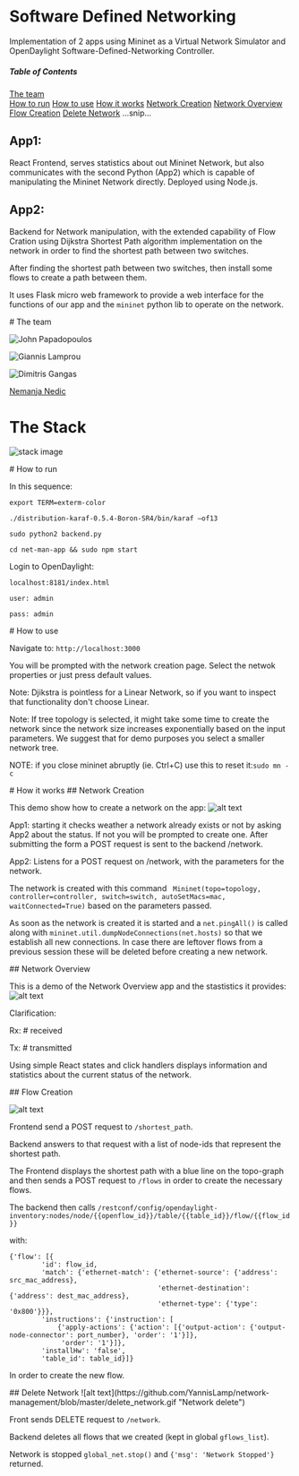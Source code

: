 # Software Defined Networking

Implementation of 2 apps using Mininet as a  Virtual Network Simulator and OpenDaylight Software-Defined-Networking Controller.

##### Table of Contents  
[The team](#team)  
[How to run](#run)
[How to use](#use)
[How it works](#works)
[Network Creation](#create)
[Network Overview](#overview)
[Flow Creation](#flow)
[Delete Network](#delete)
...snip...    

## App1:
React Frontend, serves statistics about out Mininet Network, but also communicates with the second Python (App2) which is capable of manipulating the Mininet Network directly. Deployed using Node.js.

## App2:
Backend for Network manipulation, with the extended capability of Flow Cration using Dijkstra Shortest Path algorithm implementation on the network in order to find the shortest path between two switches.

After finding the shortest path between two switches, then install some flows to create a path between them.

It uses Flask micro web framework to provide a web interface for the functions of our app and the ```mininet``` python lib to operate on the network.

<a name="team"/>
# The team

![John Papadopoulos](https://github.com/jackalakos "John Papadopoulos")

![Giannis Lamprou](https://github.com/jackalakos "Giannis Lamprou")

![Dimitris Gangas](https://github.com/dimitrisgan "Dimitris Gangas")

[Nemanja Nedic](https://www.linkedin.com/in/nemanja-nedic/)


# The Stack

![stack image](https://github.com/YannisLamp/network-management/blob/master/SDN.png "The Stack")

<a name="run"/>
# How to run

In this sequence:

```export TERM=exterm-color```

```./distribution-karaf-0.5.4-Boron-SR4/bin/karaf –of13```

```sudo python2 backend.py```

```cd net-man-app && sudo npm start```

Login to OpenDaylight:

```localhost:8181/index.html```

```user: admin```

```pass: admin```

<a name="use"/>
# How to use

Navigate to: ```http://localhost:3000```

You will be prompted with the network creation page. Select the netwok properties or just press default values.

Note: Djikstra is pointless for a Linear Network, so if you want to inspect that functionality don't choose Linear.

Note: If tree topology is selected, it might take some time to create the network since the network size increases exponentially based on the input parameters. We suggest that for demo purposes you select a smaller network tree.

NOTE: if you close mininet abruptly (ie. Ctrl+C) use this to reset it:```sudo mn -c```




<a name="works"/>
# How it works

<a name="create"/>
## Network Creation

This demo show how to create a network on the app:
![alt text](https://github.com/YannisLamp/network-management/blob/master/create_network.gif "Create Network")

App1: starting it checks weather a network already exists or not by asking App2 about the status. If not you will be prompted to create one. After submitting the form a POST request is sent to the backend /network.

App2: Listens for a POST request on /network, with the parameters for the network.

The network is created with this command ``` Mininet(topo=topology, controller=controller, switch=switch, autoSetMacs=mac, waitConnected=True)``` based on the parameters passed.

As soon as the network is created it is started and a ```net.pingAll()``` is called along with ```mininet.util.dumpNodeConnections(net.hosts)``` so that we establish all new connections. In case there are leftover flows from a previous session these will be deleted before creating a new network.

<a name="overview"/>
## Network Overview

This is a demo of the Network Overview app and the stastistics it provides:
![alt text](https://github.com/YannisLamp/network-management/blob/master/network_overview.gif "Network Overview")

Clarification:

Rx: # received

Tx: # transmitted

Using simple React states and click handlers displays information and statistics about the current status of the network.

<a name="flow"/>
## Flow Creation

![alt text](https://github.com/YannisLamp/network-management/blob/master/create_flow.gif "Shortest Path Between nodes")

Frontend send a POST request to ```/shortest_path```.

Backend answers to that request with a list of node-ids that represent the shortest path.

The Frontend displays the shortest path with a blue line on the topo-graph and then sends a POST request to ```/flows``` in order to create the necessary flows.

The backend then calls ```/restconf/config/opendaylight-inventory:nodes/node/{{openflow_id}}/table/{{table_id}}/flow/{{flow_id}}```

with:

```
{'flow': [{
        'id': flow_id,
        'match': {'ethernet-match': {'ethernet-source': {'address': src_mac_address},
                                     'ethernet-destination': {'address': dest_mac_address},
                                     'ethernet-type': {'type': '0x800'}}},
        'instructions': {'instruction': [
            {'apply-actions': {'action': [{'output-action': {'output-node-connector': port_number}, 'order': '1'}]},
             'order': '1'}]},
        'installHw': 'false',
        'table_id': table_id}]}
```

In order to create the new flow.

<a name="delete"/>
## Delete Network
![alt text](https://github.com/YannisLamp/network-management/blob/master/delete_network.gif "Network delete")

Front sends DELETE request to ```/network```.

Backend deletes all flows that we created (kept in global ```gflows_list```).

Network is stopped ```global_net.stop()``` and ```{'msg': 'Network Stopped'}``` returned.
 

